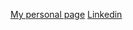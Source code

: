 [My personal page](allan.now.sh)
[Linkedin]([allan.now.sh](https://www.linkedin.com/in/allanaraujopinheiro/))
